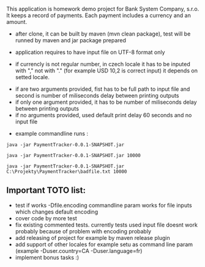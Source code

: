 This application is homework demo project for Bank System Company, s.r.o.
It keeps a record of payments. Each payment includes a currency and an amount.

- after clone, it can be built by maven (mvn clean package), test will be runned by maven and jar package prepared

- application requires to have input file on UTF-8 format only
- if currencly is not regular number, in czech locale it has to be inputed with "," not with "." (for example USD 10,2 is correct input)
it depends on setted locale.

* if are two arguments provided, fist has to be full path to input file and second is number of miliseconds delay between printing outputs
* if only one argument provided, it has to be number of miliseconds delay between printing outputs
* if no arguments provided, used default print delay 60 seconds and no input file

- example commandline runs :
```
java -jar PaymentTracker-0.0.1-SNAPSHOT.jar

java -jar PaymentTracker-0.0.1-SNAPSHOT.jar 10000

java -jar PaymentTracker-0.0.1-SNAPSHOT.jar C:\Projekty\PaymentTracker\badfile.txt 10000
```

## Important TOTO list:
- test if works -Dfile.encoding commandline param works for file inputs which changes default encoding
- cover code by more test
- fix existing commented tests. currently tests used input file doesnt work probably because of problem with encoding probably
- add releasing of project for example by maven release plugin
- add support of other locales for example setu as command line param (example -Duser.country=CA -Duser.language=fr)
- implement bonus tasks :)

